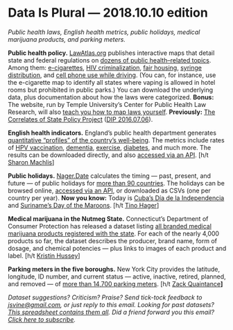 Data Is Plural — 2018.10.10 edition
===================================

*Public health laws, English health metrics, public holidays, medical marijuana products, and parking meters.*


__Public health policy.__ [LawAtlas.org](http://lawatlas.org/) publishes interactive maps that detail state and federal regulations on [dozens of public health–related topics](http://lawatlas.org/topics). Among them: [e-cigarettes](http://lawatlas.org/datasets/electronic-nicotine-delivery-systems), [HIV criminalization](http://lawatlas.org/datasets/hiv-criminalization-statutes), [fair housing](http://lawatlas.org/datasets/state-fair-housing-protections-1498143743), [syringe distribution](http://lawatlas.org/datasets/syringe-policies-laws-regulating-non-retail-distribution-of-drug-parapherna), and [cell phone use while driving](http://lawatlas.org/datasets/distracted-driving-1470663668). (You can, for instance, use the e-cigarette map to identify all states where vaping is allowed in hotel rooms but prohibited in public parks.) You can download the underlying data, plus documentation about how the laws were categorized. __Bonus:__ The website, run by Temple University’s Center for Public Health Law Research, will also [teach you how to map laws yourself](http://lawatlas.org/page/lawatlas-learning-library). __Previously:__ [The Correlates of State Policy Project](http://ippsr.msu.edu/public-policy/correlates-state-policy) ([DIP 2016.07.06](https://tinyletter.com/data-is-plural/letters/data-is-plural-2016-07-06-edition)).


__English health indicators.__ England’s public health department generates [quantitative “profiles” of the country’s well-being](https://fingertips.phe.org.uk/). The metrics include rates of [HPV vaccination](https://fingertips.phe.org.uk/profile/child-health-profiles/data#page/1/gid/1938133237), [dementia](https://fingertips.phe.org.uk/profile-group/mental-health/profile/dementia/data#page/0), [exercise](https://fingertips.phe.org.uk/profile/physical-activity/data#page/0), [diabetes](https://fingertips.phe.org.uk/profile/diabetes-ft/data#page/0), and much more. The results can be downloaded directly, and also [accessed via an API](https://fingertips.phe.org.uk/api). [h/t [Sharon Machlis](https://twitter.com/sharon000)]


__Public holidays.__ [Nager.Date](https://date.nager.at/) calculates the timing — past, present, and future — of public holidays for [more than 90 countries](https://date.nager.at/Home/Countries). The holidays can be browsed online, [accessed via an API](https://date.nager.at/Home/Api), or downloaded as CSVs (one per country per year). __Now you know:__ Today is [Cuba’s Día de la Independencia](https://date.nager.at/PublicHoliday/Country/CU/2018) and [Suriname’s Day of the Maroons](https://date.nager.at/PublicHoliday/Country/SR/2018). [h/t [Tino Hager](https://github.com/toddmotto/public-apis/commit/e2b1439b77c59e198db04566139cd3783fc41960)]


__Medical marijuana in the Nutmeg State.__ Connecticut’s Department of Consumer Protection has released a dataset listing [all branded medical marijuana products registered with the state](https://data.ct.gov/Health-and-Human-Services/Medical-Marijuana-Brand-Registry/egd5-wb6r/data). For each of the nearly 4,000 products so far, the dataset describes the producer, brand name, form of dosage, and chemical potencies — plus links to images of each product and label. [h/t [Kristin Hussey](https://twitter.com/kristinhussey1)]


__Parking meters in the five boroughs.__ New York City provides the latitude, longitude, ID number, and current status — active, inactive, retired, planned, and removed — of [more than 14,700 parking meters](https://data.cityofnewyork.us/Transportation/Parking-Meters-GPS-Coordinates-and-Status/5jsj-cq4s). [h/t [Zack Quaintance](http://www.govtech.com/civic/Whats-New-in-Civic-Tech-New-York-City-Releases-Its-Annual-Data-Report.html)__]__


*Dataset suggestions? Criticism? Praise? Send tick-tock feedback to <jsvine@gmail.com>, or just reply to this email. Looking for past datasets? [This spreadsheet contains them all](https://docs.google.com/spreadsheets/d/1wZhPLMCHKJvwOkP4juclhjFgqIY8fQFMemwKL2c64vk). Did a friend forward you this email? [Click here to subscribe](https://tinyletter.com/data-is-plural).*